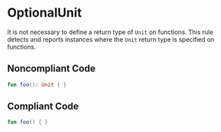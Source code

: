 # OptionalUnit

It is not necessary to define a return type of `Unit` on functions. This rule detects and reports instances where
the `Unit` return type is specified on functions.

## Noncompliant Code

```kotlin
fun foo(): Unit { }
```
## Compliant Code

```kotlin
fun foo() { }
```
